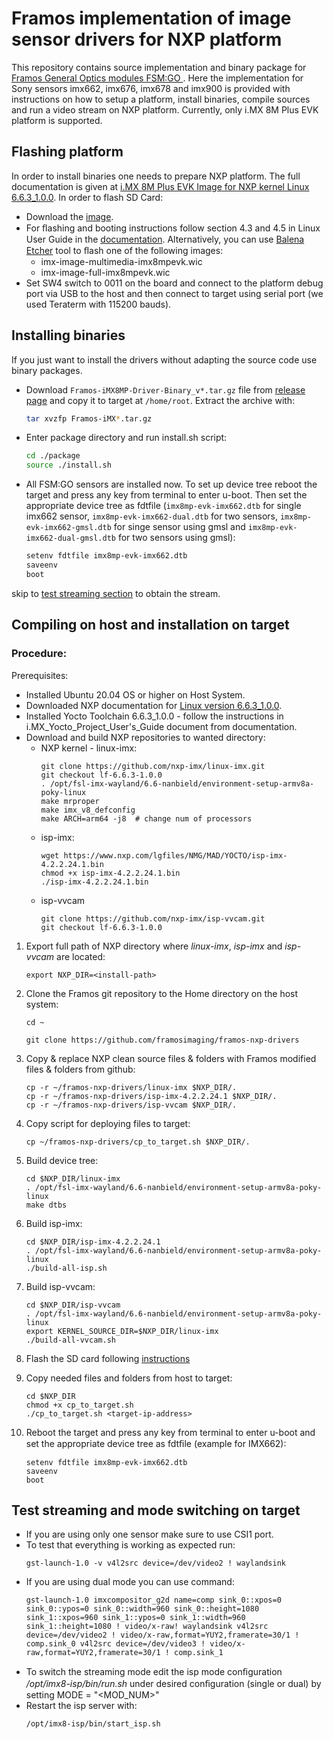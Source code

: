 # Framos implementation of image sensor drivers for NXP platform

This repository contains source implementation and binary package for [Framos General Optics modules FSM:GO  ](https://www.framos.com/en/fsmgo?utm_source=google&utm_medium=cpc&utm_campaign=FSM-GO_Product_Launch_2024). Here the implementation for Sony sensors imx662, imx676, imx678 and imx900 is provided with instructions on how to setup a platform, install binaries, compile sources and run a video stream on NXP platform.
Currently, only i.MX 8M Plus EVK platform is supported.

## Flashing platform

In order to install binaries one needs to prepare NXP platform. The full documentation is given at [i.MX 8M Plus EVK Image for NXP kernel Linux 6.6.3_1.0.0](https://www.nxp.com/design/software/embedded-software/i-mx-software/embedded-linux-for-i-mx-applications-processors:IMXLINUX). In order to flash SD Card:
   - Download the [image](https://www.nxp.com/webapp/sps/download/license.jsp?colCode=L6.6.3_1.0.0_MX8MP&appType=file1&DOWNLOAD_ID=null).
   - For ﬂashing and booting instructions follow section 4.3 and 4.5 in Linux User Guide in the [documentation](https://www.nxp.com/webapp/Download?colCode=L6.6.3_1.0.0_Docs&location=null). Alternatively, you can use [Balena Etcher](https://etcher.balena.io/) tool to ﬂash one of the following images:
       - imx-image-multimedia-imx8mpevk.wic
       - imx-image-full-imx8mpevk.wic
   - Set SW4 switch to 0011 on the board and connect to the platform debug port via USB to the host and then connect to target using serial port (we used Teraterm with 115200 bauds).

## Installing binaries

If you just want to install the drivers without adapting the source code use binary packages.
- Download `Framos-iMX8MP-Driver-Binary_v*.tar.gz` file from [release page](https://github.com/framosimaging/framos-nxp-drivers/releases)
and copy it to target at `/home/root`. Extract the archive with:
    ```bash
    tar xvzfp Framos-iMX*.tar.gz
    ```

- Enter package directory and run install.sh script:

    ```bash
    cd ./package
    source ./install.sh
    ```

- All FSM:GO sensors are installed now. To set up device tree reboot the target and press any key from terminal to enter u-boot. Then set the appropriate device tree as fdtfile (`imx8mp-evk-imx662.dtb` for single imx662 sensor, `imx8mp-evk-imx662-dual.dtb` for two sensors, `imx8mp-evk-imx662-gmsl.dtb` for singe sensor using gmsl and `imx8mp-evk-imx662-dual-gmsl.dtb` for two sensors using gmsl):

    ```bash
    setenv fdtfile imx8mp-evk-imx662.dtb
    saveenv
    boot
    ```

skip to [test streaming section](#Test-streaming-and-mode-switching-on-target) to obtain the stream.

## Compiling on host and installation on target
### Procedure:
Prerequisites:
- Installed Ubuntu 20.04 OS or higher on Host System.
- Downloaded NXP documentation for [Linux version 6.6.3_1.0.0](https://www.nxp.com/design/design-center/software/embedded-software/i-mx-software/embedded-linux-for-i-mx-applications-processors:IMXLINUX).
- Installed Yocto Toolchain 6.6.3_1.0.0 - follow the instructions in i.MX_Yocto_Project_User's_Guide document from documentation.
- Download and build NXP repositories to wanted directory:
   - NXP kernel - linux-imx:
     ```
     git clone https://github.com/nxp-imx/linux-imx.git
     git checkout lf-6.6.3-1.0.0
     . /opt/fsl-imx-wayland/6.6-nanbield/environment-setup-armv8a-poky-linux
     make mrproper
     make imx_v8_defconfig
     make ARCH=arm64 -j8  # change num of processors 
     ```
   - isp-imx:
     ```
     wget https://www.nxp.com/lgfiles/NMG/MAD/YOCTO/isp-imx-4.2.2.24.1.bin
     chmod +x isp-imx-4.2.2.24.1.bin
     ./isp-imx-4.2.2.24.1.bin
     ```
   - isp-vvcam
     ```
     git clone https://github.com/nxp-imx/isp-vvcam.git
     git checkout lf-6.6.3-1.0.0
     ```

1. Export full path of NXP directory where *linux-imx*, *isp-imx* and *isp-vvcam* are located:
    ```
    export NXP_DIR=<install-path>
    ```
2. Clone the Framos git repository to the Home directory on the host system:
    ```
    cd ~
    
    git clone https://github.com/framosimaging/framos-nxp-drivers
    ```
3. Copy & replace NXP clean source files & folders with Framos modified files & folders from github:
    ```
    cp -r ~/framos-nxp-drivers/linux-imx $NXP_DIR/.
    cp -r ~/framos-nxp-drivers/isp-imx-4.2.2.24.1 $NXP_DIR/.
    cp -r ~/framos-nxp-drivers/isp-vvcam $NXP_DIR/.
    ```
4. Copy script for deploying files to target:
    ```
    cp ~/framos-nxp-drivers/cp_to_target.sh $NXP_DIR/.
    ```
5. Build device tree:
    ```
    cd $NXP_DIR/linux-imx
    . /opt/fsl-imx-wayland/6.6-nanbield/environment-setup-armv8a-poky-linux
    make dtbs
    ```
6. Build isp-imx:
    ```
    cd $NXP_DIR/isp-imx-4.2.2.24.1
    . /opt/fsl-imx-wayland/6.6-nanbield/environment-setup-armv8a-poky-linux
    ./build-all-isp.sh
    ```
7. Build isp-vvcam:
    ```
    cd $NXP_DIR/isp-vvcam
    . /opt/fsl-imx-wayland/6.6-nanbield/environment-setup-armv8a-poky-linux
    export KERNEL_SOURCE_DIR=$NXP_DIR/linux-imx
    ./build-all-vvcam.sh
    ```

8. Flash the SD card following [instructions](#flashing-platform)

9. Copy needed files and folders from host to target:
    ```
    cd $NXP_DIR
    chmod +x cp_to_target.sh
    ./cp_to_target.sh <target-ip-address>
    ```
10. Reboot the target and press any key from terminal to enter u-boot and set the appropriate device tree as fdtﬁle (example for IMX662):
    ```
    setenv fdtfile imx8mp-evk-imx662.dtb
    saveenv
    boot
    ```

## Test streaming and mode switching on target
- If you are using only one sensor make sure to use CSI1 port.
- To test that everything is working as expected run:
  ```
  gst-launch-1.0 -v v4l2src device=/dev/video2 ! waylandsink
  ```
- If you are using dual mode you can use command:
  ```
  gst-launch-1.0 imxcompositor_g2d name=comp sink_0::xpos=0 sink_0::ypos=0 sink_0::width=960 sink_0::height=1080 sink_1::xpos=960 sink_1::ypos=0 sink_1::width=960 sink_1::height=1080 ! video/x-raw! waylandsink v4l2src device=/dev/video2 ! video/x-raw,format=YUY2,framerate=30/1 ! comp.sink_0 v4l2src device=/dev/video3 ! video/x-raw,format=YUY2,framerate=30/1 ! comp.sink_1
  ```
- To switch the streaming mode edit the isp mode conﬁguration */opt/imx8-isp/bin/run.sh* under desired conﬁguration (single or dual) by setting MODE = "<MOD_NUM>"
- Restart the isp server with:
  ```
  /opt/imx8-isp/bin/start_isp.sh
  ```

